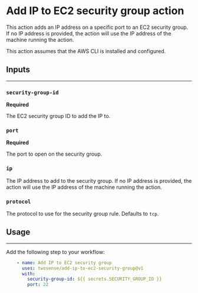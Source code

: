 # Add IP to EC2 security group action

This action adds an IP address on a specific port to an EC2 security group.
If no IP address is provided, the action will use the IP address of the machine running the action.

This action assumes that the AWS CLI is installed and configured.

## Inputs
______________
### `security-group-id`
**Required**

The EC2 security group ID to add the IP to.

### `port`
**Required**

The port to open on the security group.

### `ip`
The IP address to add to the security group. 
If no IP address is provided, the action will use the IP address of the machine running the action.

### `protocol`
The protocol to use for the security group rule. Defaults to `tcp`.

## Usage
______________
Add the following step to your workflow:

```yaml
    - name: Add IP to EC2 security group
      uses: twosense/add-ip-to-ec2-security-group@v1
      with:
        security-group-id: ${{ secrets.SECURITY_GROUP_ID }}
        port: 22
```